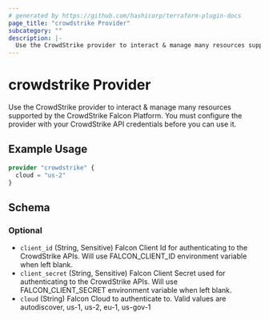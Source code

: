 ```yaml
---
# generated by https://github.com/hashicorp/terraform-plugin-docs
page_title: "crowdstrike Provider"
subcategory: ""
description: |-
  Use the CrowdStrike provider to interact & manage many resources supported by the CrowdStrike Falcon Platform. You must configure the provider with your CrowdStrike API credentials before you can use it.
---
```


# crowdstrike Provider

Use the CrowdStrike provider to interact & manage many resources supported by the CrowdStrike Falcon Platform. You must configure the provider with your CrowdStrike API credentials before you can use it.

## Example Usage

```terraform
provider "crowdstrike" {
  cloud = "us-2"
}
```

<!-- schema generated by tfplugindocs -->
## Schema

### Optional

- `client_id` (String, Sensitive) Falcon Client Id for authenticating to the CrowdStrike APIs. Will use FALCON_CLIENT_ID environment variable when left blank.
- `client_secret` (String, Sensitive) Falcon Client Secret used for authenticating to the CrowdStrike APIs. Will use FALCON_CLIENT_SECRET environment variable when left blank.
- `cloud` (String) Falcon Cloud to authenticate to. Valid values are autodiscover, us-1, us-2, eu-1, us-gov-1
